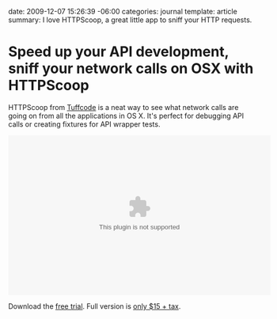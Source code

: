 date: 2009-12-07 15:26:39 -06:00
categories: journal
template: article
summary: I love HTTPScoop, a great little app to sniff your HTTP requests.

# Speed up your API development, sniff your network calls on OSX with HTTPScoop

HTTPScoop from <a href="http://www.tuffcode.com/index.html">Tuffcode</a> is a neat way to see what network calls are going on from all the applications in OS X. It's perfect for debugging API calls or creating fixtures for API wrapper tests.

<object classid='clsid:d27cdb6e-ae6d-11cf-96b8-444553540000' codebase='http://download.macromedia.com/pub/shockwave/cabs/flash/swflash.cab#version=9,0,115,0' width='530' height='323'><param name='movie' value='http://screenr.com/Content/assets/screenr_1116090935.swf' /><param name='flashvars' value='i=31855' /><param name='allowFullScreen' value='true' /><embed src='http://screenr.com/Content/assets/screenr_1116090935.swf' flashvars='i=31855' allowFullScreen='true' width='530' height='323' pluginspage='http://www.macromedia.com/go/getflashplayer'></embed></object>

Download the <a href="http://www.tuffcode.com/download.html">free trial</a>. Full version is <a href="http://www.tuffcode.com/buy.html">only $15 + tax</a>.
